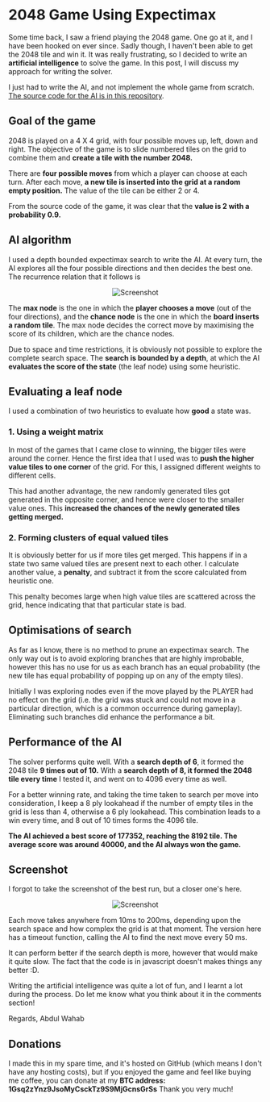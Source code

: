 # 2048 Game Using Expectimax
Some time back, I saw a friend playing the 2048 game. One go at it, and I have been hooked on ever since. Sadly though, I haven't been able to get the 2048 tile and win it. It was really frustrating, so I decided to write an **artificial intelligence** to solve the game. In this post, I will discuss my approach for writing the solver.

I just had to write the AI, and not implement the whole game from scratch. [The source code for the AI is in this repository](https://github.com/Wahab16/2048-Game-Using-Expectimax).

## Goal of the game
2048 is played on a 4 X 4 grid, with four possible moves up, left, down and right. The objective of the game is to slide numbered tiles on the grid to combine them and **create a tile with the number 2048.**

There are **four possible moves** from which a player can choose at each turn. After each move, **a new tile is inserted into the grid at a random empty position.** The value of the tile can be either 2 or 4.

From the source code of the game, it was clear that the **value is 2 with a probability 0.9.**
## AI algorithm
I used a depth bounded expectimax search to write the AI. At every turn, the AI explores all the four possible directions and then decides the best one. The recurrence relation that it follows is
<p align="center">
  <img src="http://iamkush.me/content/images/2015/10/CodeCogsEqn--1-.gif" alt="Screenshot"/>
</p>

The **max node** is the one in which the **player chooses a move** (out of the four directions), and the **chance node** is the one in which the **board inserts a random tile**. The max node decides the correct move by maximising the score of its children, which are the chance nodes.

Due to space and time restrictions, it is obviously not possible to explore the complete search space. The **search is bounded by a depth**, at which the AI **evaluates the score of the state** (the leaf node) using some heuristic.

## Evaluating a leaf node
I used a combination of two heuristics to evaluate how **good** a state was.
  ### 1. Using a weight matrix
  In most of the games that I came close to winning, the bigger tiles were around the corner. Hence the first idea that I used was to **push the higher value tiles to one corner** of the grid. For this, I assigned different weights to different cells.
  
  This had another advantage, the new randomly generated tiles got generated in the opposite corner, and hence were closer to the smaller value ones. This **increased the chances of the newly generated tiles getting merged.**
  
  ### 2. Forming clusters of equal valued tiles
  It is obviously better for us if more tiles get merged. This happens if in a state two same valued tiles are present next to each other.
  I calculate another value, a **penalty**, and subtract it from the score calculated from heuristic one. 
  
  This penalty becomes large when high value tiles are scattered across the grid, hence indicating that that particular state is bad.
  
## Optimisations of search
As far as I know, there is no method to prune an expectimax search. The only way out is to avoid exploring branches that are highly improbable, however this has no use for us as each branch has an equal probability (the new tile has equal probability of popping up on any of the empty tiles).

Initially I was exploring nodes even if the move played by the PLAYER had no effect on the grid (i.e. the grid was stuck and could not move in a particular direction, which is a common occurrence during gameplay). Eliminating such branches did enhance the performance a bit.

## Performance of the AI
The solver performs quite well. With a **search depth of 6**, it formed the 2048 tile **9 times out of 10.** With a **search depth of 8, it formed the 2048 tile every time** I tested it, and went on to 4096 every time as well.

For a better winning rate, and taking the time taken to search per move into consideration, I keep a 8 ply lookahead if the number of empty tiles in the grid is less than 4, otherwise a 6 ply lookahead. This combination leads to a win every time, and 8 out of 10 times forms the 4096 tile.

**The AI achieved a best score of 177352, reaching the 8192 tile. The average score was around 40000, and the AI always won the game.**

## Screenshot
I forgot to take the screenshot of the best run, but a closer one's here.

<p align="center">
  <img src="http://iamkush.me/content/images/2015/11/Screen-Shot-2015-11-03-at-3-21-44-am-1.png" alt="Screenshot"/>
</p>

Each move takes anywhere from 10ms to 200ms, depending upon the search space and how complex the grid is at that moment. The version here has a timeout function, calling the AI to find the next move every 50 ms.

It can perform better if the search depth is more, however that would make it quite slow. The fact that the code is in javascript doesn't makes things any better :D. 

Writing the artificial intelligence was quite a lot of fun, and I learnt a lot during the process. Do let me know what you think about it in the comments section!

Regards, 
Abdul Wahab

## Donations
I made this in my spare time, and it's hosted on GitHub (which means I don't have any hosting costs), but if you enjoyed the game and feel like buying me coffee, you can donate at my **BTC address: 1Gsq2zYnz9JsoMyCsckTz9S9MjGcnsGrSs** Thank you very much!
